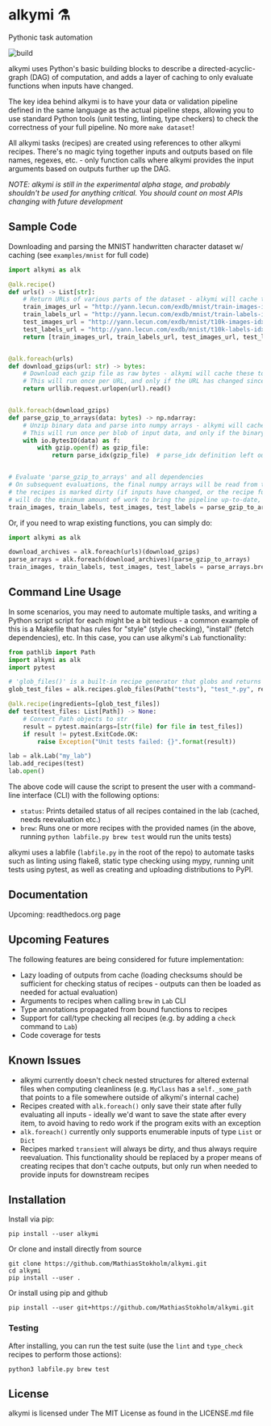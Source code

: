 # alkymi ⚗️
Pythonic task automation

![build](https://github.com/MathiasStokholm/alkymi/workflows/build/badge.svg?branch=master)

alkymi uses Python's basic building blocks to describe a directed-acyclic-graph (DAG) of computation, and adds a layer
of caching to only evaluate functions when inputs have changed.

The key idea behind alkymi is to have your data or validation pipeline defined in the same language as the actual
pipeline steps, allowing you to use standard Python tools (unit testing, linting, type checkers) to check the
correctness of your full pipeline. No more `make dataset`!

All alkymi tasks (recipes) are created using references to other alkymi recipes. There's no magic tying together inputs
and outputs based on file names, regexes, etc. - only function calls where alkymi provides the input arguments based on
outputs further up the DAG.

*NOTE: alkymi is still in the experimental alpha stage, and probably shouldn't be used for anything critical. You should
count on most APIs changing with future development*

## Sample Code
Downloading and parsing the MNIST handwritten character dataset w/ caching (see `examples/mnist` for full code)
```python
import alkymi as alk

@alk.recipe()
def urls() -> List[str]:
    # Return URLs of various parts of the dataset - alkymi will cache these as a list of strings
    train_images_url = "http://yann.lecun.com/exdb/mnist/train-images-idx3-ubyte.gz"
    train_labels_url = "http://yann.lecun.com/exdb/mnist/train-labels-idx1-ubyte.gz"
    test_images_url = "http://yann.lecun.com/exdb/mnist/t10k-images-idx3-ubyte.gz"
    test_labels_url = "http://yann.lecun.com/exdb/mnist/t10k-labels-idx1-ubyte.gz"
    return [train_images_url, train_labels_url, test_images_url, test_labels_url]


@alk.foreach(urls)
def download_gzips(url: str) -> bytes:
    # Download each gzip file as raw bytes - alkymi will cache these to binary files
    # This will run once per URL, and only if the URL has changed since the last evaluation
    return urllib.request.urlopen(url).read()


@alk.foreach(download_gzips)
def parse_gzip_to_arrays(data: bytes) -> np.ndarray:
    # Unzip binary data and parse into numpy arrays - alkymi will cache the numpy arrays
    # This will run once per blob of input data, and only if the binary data has changed since the last evaluation
    with io.BytesIO(data) as f:
        with gzip.open(f) as gzip_file:
            return parse_idx(gzip_file)  # parse_idx definition left out for brevity (see examples/mnist)


# Evaluate 'parse_gzip_to_arrays' and all dependencies
# On subsequent evaluations, the final numpy arrays will be read from the cache and returned immediately - unless one of
# the recipes is marked dirty (if inputs have changed, or the recipe function itself has changed) - in that case, alkymi
# will do the minimum amount of work to bring the pipeline up-to-date, and then return the final numpy arrays 
train_images, train_labels, test_images, test_labels = parse_gzip_to_arrays.brew()
```
Or, if you need to wrap existing functions, you can simply do:
```python
import alkymi as alk

download_archives = alk.foreach(urls)(download_gzips)
parse_arrays = alk.foreach(download_archives)(parse_gzip_to_arrays)
train_images, train_labels, test_images, test_labels = parse_arrays.brew()
```

## Command Line Usage
In some scenarios, you may need to automate multiple tasks, and writing a Python script script for each might be a bit
tedious - a common example of this is a Makefile that has rules for "style" (style checking), "install" (fetch
dependencies), etc. In this case, you can use alkymi's `Lab` functionality:
```python
from pathlib import Path
import alkymi as alk
import pytest

# 'glob_files()' is a built-in recipe generator that globs and returns a list of files
glob_test_files = alk.recipes.glob_files(Path("tests"), "test_*.py", recursive=True)

@alk.recipe(ingredients=[glob_test_files])
def test(test_files: List[Path]) -> None:
    # Convert Path objects to str
    result = pytest.main(args=[str(file) for file in test_files])
    if result != pytest.ExitCode.OK:
        raise Exception("Unit tests failed: {}".format(result))

lab = alk.Lab("my_lab")
lab.add_recipes(test)
lab.open()
```
The above code will cause the script to present the user with a command-line interface (CLI) with the following options:
* `status`: Prints detailed status of all recipes contained in the lab (cached, needs reevaluation etc.)
* `brew`: Runs one or more recipes with the provided names (in the above, running `python labfile.py brew test` would 
          run the units tests)

alkymi uses a labfile (`labfile.py` in the root of the repo) to automate tasks such as linting using flake8, static type
checking using mypy, running unit tests using pytest, as well as creating and uploading distributions to PyPI.

## Documentation
Upcoming: readthedocs.org page

## Upcoming Features
The following features are being considered for future implementation:
* Lazy loading of outputs from cache (loading checksums should be sufficient for checking status of recipes - outputs
can then be loaded as needed for actual evaluation)
* Arguments to recipes when calling `brew` in `Lab` CLI
* Type annotations propagated from bound functions to recipes
* Support for call/type checking all recipes (e.g. by adding a `check` command to `Lab`)
* Code coverage for tests

## Known Issues
* alkymi currently doesn't check nested structures for altered external files when computing cleanliness (e.g. `MyClass`
has a `self._some_path` that points to a file somewhere outside of alkymi's internal cache)
* Recipes created with `alk.foreach()` only save their state after fully evaluating all inputs - ideally we'd want to
save the state after every item, to avoid having to redo work if the program exits with an exception
* `alk.foreach()` currently only supports enumerable inputs of type `List` or `Dict`
* Recipes marked `transient` will always be dirty, and thus always require reevaluation. This functionality should be
replaced by a proper means of creating recipes that don't cache outputs, but only run when needed to provide inputs for
downstream recipes

## Installation
Install via pip:
```shell script
pip install --user alkymi
```

Or clone and install directly from source
```shell script
git clone https://github.com/MathiasStokholm/alkymi.git
cd alkymi
pip install --user .
```

Or install using pip and github
```shell script
pip install --user git+https://github.com/MathiasStokholm/alkymi.git
```

### Testing
After installing, you can run the test suite (use the `lint` and `type_check` recipes to perform those actions):
```shell script
python3 labfile.py brew test
```

## License
alkymi is licensed under The MIT License as found in the LICENSE.md file
